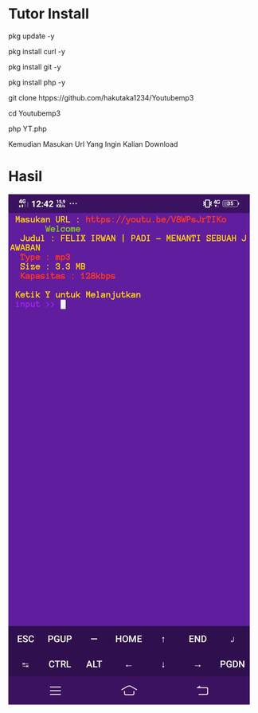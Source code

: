 # Tutor Install

pkg update -y

pkg install curl -y

pkg install git -y

pkg install php -y

git clone htpps://github.com/hakutaka1234/Youtubemp3

cd Youtubemp3

php YT.php

Kemudian Masukan Url Yang Ingin Kalian Download


# Hasil
![HASIL](Screenshot_20210305_124208.jpg)

